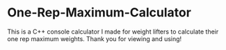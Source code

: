 # One-Rep-Maximum-Calculator
This is a C++ console calculator I made for weight lifters to calculate their one rep maximum weights. 
Thank you for viewing and using!
